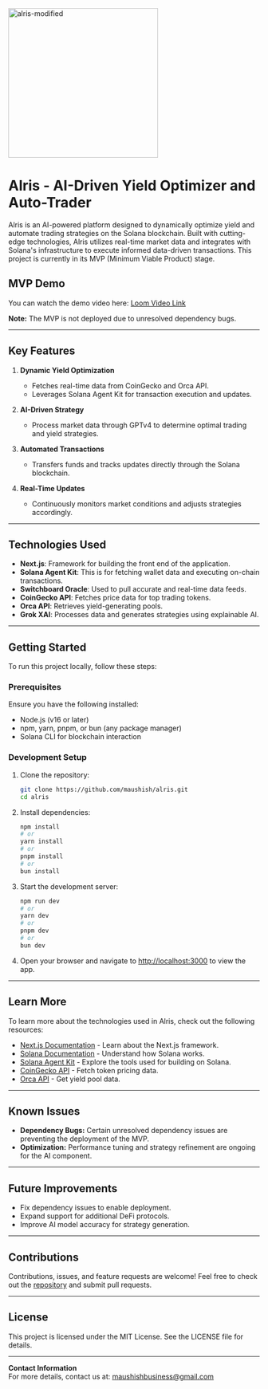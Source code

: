 
<img src="https://github.com/user-attachments/assets/d88578e2-1910-4977-a8ee-e88fbf619b6f" alt="alris-modified" width="300" height="300">

# Alris - AI-Driven Yield Optimizer and Auto-Trader

Alris is an AI-powered platform designed to dynamically optimize yield and automate trading strategies on the Solana blockchain. Built with cutting-edge technologies, Alris utilizes real-time market data and integrates with Solana's infrastructure to execute informed data-driven transactions. This project is currently in its MVP (Minimum Viable Product) stage.

## MVP Demo

You can watch the demo video here: [Loom Video Link](https://www.loom.com/share/82924a7413714214b7bfd4b6f978fbe2?sid=ac8688d2-3c7c-48e0-9b87-8e14183c9659)

**Note:** The MVP is not deployed due to unresolved dependency bugs.

---

## Key Features

1. **Dynamic Yield Optimization**
   - Fetches real-time data from CoinGecko and Orca API.
   - Leverages Solana Agent Kit for transaction execution and updates.

2. **AI-Driven Strategy**
   - Process market data through GPTv4 to determine optimal trading and yield strategies.
   
3. **Automated Transactions**
   - Transfers funds and tracks updates directly through the Solana blockchain.

4. **Real-Time Updates**
   - Continuously monitors market conditions and adjusts strategies accordingly.

---

## Technologies Used

- **Next.js**: Framework for building the front end of the application.
- **Solana Agent Kit**: This is for fetching wallet data and executing on-chain transactions.
- **Switchboard Oracle**: Used to pull accurate and real-time data feeds.
- **CoinGecko API**: Fetches price data for top trading tokens.
- **Orca API**: Retrieves yield-generating pools.
- **Grok XAI**: Processes data and generates strategies using explainable AI.

---

## Getting Started

To run this project locally, follow these steps:

### Prerequisites

Ensure you have the following installed:
- Node.js (v16 or later)
- npm, yarn, pnpm, or bun (any package manager)
- Solana CLI for blockchain interaction

### Development Setup

1. Clone the repository:
   ```bash
   git clone https://github.com/maushish/alris.git
   cd alris
   ```

2. Install dependencies:
   ```bash
   npm install
   # or
   yarn install
   # or
   pnpm install
   # or
   bun install
   ```

3. Start the development server:
   ```bash
   npm run dev
   # or
   yarn dev
   # or
   pnpm dev
   # or
   bun dev
   ```

4. Open your browser and navigate to [http://localhost:3000](http://localhost:3000) to view the app.

---

## Learn More

To learn more about the technologies used in Alris, check out the following resources:

- [Next.js Documentation](https://nextjs.org/docs) - Learn about the Next.js framework.
- [Solana Documentation](https://docs.solana.com/) - Understand how Solana works.
- [Solana Agent Kit](https://github.com/sendaifun/solana-agent-kit) - Explore the tools used for building on Solana.
- [CoinGecko API](https://www.coingecko.com/en/api) - Fetch token pricing data.
- [Orca API](https://www.orca.so/) - Get yield pool data.

---

## Known Issues

- **Dependency Bugs:** Certain unresolved dependency issues are preventing the deployment of the MVP.
- **Optimization:** Performance tuning and strategy refinement are ongoing for the AI component.

---

## Future Improvements

- Fix dependency issues to enable deployment.
- Expand support for additional DeFi protocols.
- Improve AI model accuracy for strategy generation.

---

## Contributions

Contributions, issues, and feature requests are welcome! Feel free to check out the [repository](https://github.com/maushish/alris) and submit pull requests.

---

## License

This project is licensed under the MIT License. See the LICENSE file for details.

---

**Contact Information**  
For more details, contact us at: [maushishbusiness@gmail.com](mailto:maushishbusiness@gmail.com)

